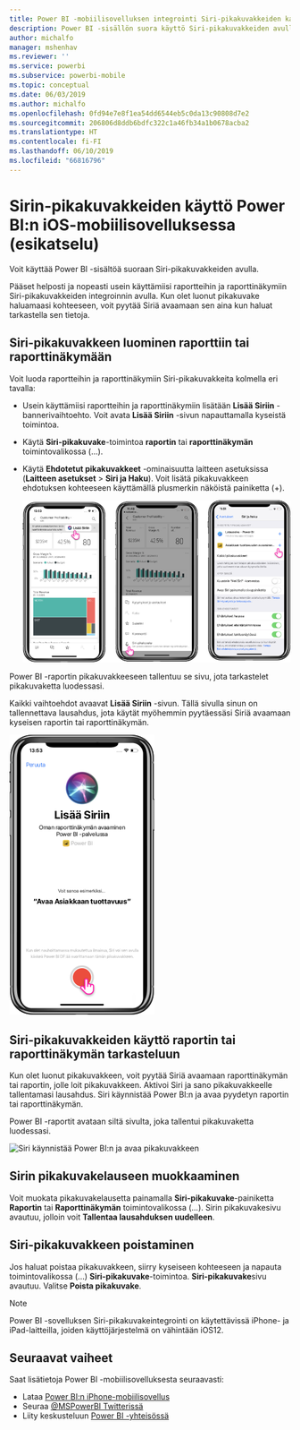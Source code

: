 ```yaml
---
title: Power BI -mobiilisovelluksen integrointi Siri-pikakuvakkeiden kanssa
description: Power BI -sisällön suora käyttö Siri-pikakuvakkeiden avulla.
author: michalfo
manager: mshenhav
ms.reviewer: ''
ms.service: powerbi
ms.subservice: powerbi-mobile
ms.topic: conceptual
ms.date: 06/03/2019
ms.author: michalfo
ms.openlocfilehash: 0fd94e7e8f1ea54dd6544eb5c0da13c90808d7e2
ms.sourcegitcommit: 206806d8ddb6bdfc322c1a46fb34a1b0678acba2
ms.translationtype: HT
ms.contentlocale: fi-FI
ms.lasthandoff: 06/10/2019
ms.locfileid: "66816796"
---
```

# <a name="using-siri-shortcuts-in-power-bi-mobile-ios-app-preview"></a>Sirin-pikakuvakkeiden käyttö Power BI:n iOS-mobiilisovelluksessa (esikatselu)

Voit käyttää Power BI -sisältöä suoraan Siri-pikakuvakkeiden avulla.

Pääset helposti ja nopeasti usein käyttämiisi raportteihin ja raporttinäkymiin Siri-pikakuvakkeiden integroinnin avulla. Kun olet luonut pikakuvake haluamaasi kohteeseen, voit pyytää Siriä avaamaan sen aina kun haluat tarkastella sen tietoja.

## <a name="create-siri-shortcut-for-a-report-or-dashboard"></a>Siri-pikakuvakkeen luominen raporttiin tai raporttinäkymään

Voit luoda raportteihin ja raporttinäkymiin Siri-pikakuvakkeita kolmella eri tavalla:

- Usein käyttämiisi raportteihin ja raporttinäkymiin lisätään **Lisää Siriin** -bannerivaihtoehto. Voit avata **Lisää Siriin** -sivun napauttamalla kyseistä toimintoa.
    
- Käytä **Siri-pikakuvake**-toimintoa **raportin** tai **raporttinäkymän** toimintovalikossa (...).
    
- Käytä **Ehdotetut pikakuvakkeet** -ominaisuutta laitteen asetuksissa (**Laitteen asetukset** > **Siri ja Haku**). Voit lisätä pikakuvakkeen ehdotuksen kohteeseen käyttämällä plusmerkin näköistä painiketta (+).
     
     ![Pikakuvakkeen luominen](./media/mobile-apps-ios-siri-search/power-bi-siri-create-shortcut.png)

Power BI -raportin pikakuvakkeeseen tallentuu se sivu, jota tarkastelet pikakuvaketta luodessasi. 

Kaikki vaihtoehdot avaavat **Lisää Siriin** -sivun. Tällä sivulla sinun on tallennettava lausahdus, jota käytät myöhemmin pyytäessäsi Siriä avaamaan kyseisen raportin tai raporttinäkymän. 
   
![Lisää Siriin -sivu](./media/mobile-apps-ios-siri-search/power-bi-siri-add-page.png)
    

## <a name="use-siri-shortcuts-to-view-report-or-dashboard"></a>Siri-pikakuvakkeiden käyttö raportin tai raporttinäkymän tarkasteluun

Kun olet luonut pikakuvakkeen, voit pyytää Siriä avaamaan raporttinäkymän tai raportin, jolle loit pikakuvakkeen.
Aktivoi Siri ja sano pikakuvakkeelle tallentamasi lausahdus. Siri käynnistää Power BI:n ja avaa pyydetyn raportin tai raporttinäkymän. 

Power BI -raportit avataan siltä sivulta, joka tallentui pikakuvaketta luodessasi.


  ![Siri käynnistää Power BI:n ja avaa pikakuvakkeen](./media/mobile-apps-ios-siri-search/power-bi-siri-open.png)
  

## <a name="edit-siri-shortcut-phrase"></a>Sirin pikakuvakelauseen muokkaaminen 
Voit muokata pikakuvakelausetta painamalla **Siri-pikakuvake**-painiketta **Raportin** tai **Raporttinäkymän** toimintovalikossa (...). Sirin pikakuvakesivu avautuu, jolloin voit **Tallentaa lausahduksen uudelleen**. 

## <a name="delete-siri-shortcut"></a>Siri-pikakuvakkeen poistaminen 
Jos haluat poistaa pikakuvakkeen, siirry kyseiseen kohteeseen ja napauta toimintovalikossa (...) **Siri-pikakuvake**-toimintoa. **Siri-pikakuvake**sivu avautuu. Valitse **Poista pikakuvake**.


> [!NOTE]
> Power BI -sovelluksen Siri-pikakuvakeintegrointi on käytettävissä iPhone- ja iPad-laitteilla, joiden käyttöjärjestelmä on vähintään iOS12.
> 

## <a name="next-steps"></a>Seuraavat vaiheet
Saat lisätietoja Power BI -mobiilisovelluksesta seuraavasti: 

* Lataa [Power BI:n iPhone-mobiilisovellus](http://go.microsoft.com/fwlink/?LinkId=522062)
* Seuraa [@MSPowerBI Twitterissä](https://twitter.com/MSPowerBI)
* Liity keskusteluun [Power BI -yhteisössä](http://community.powerbi.com/)

